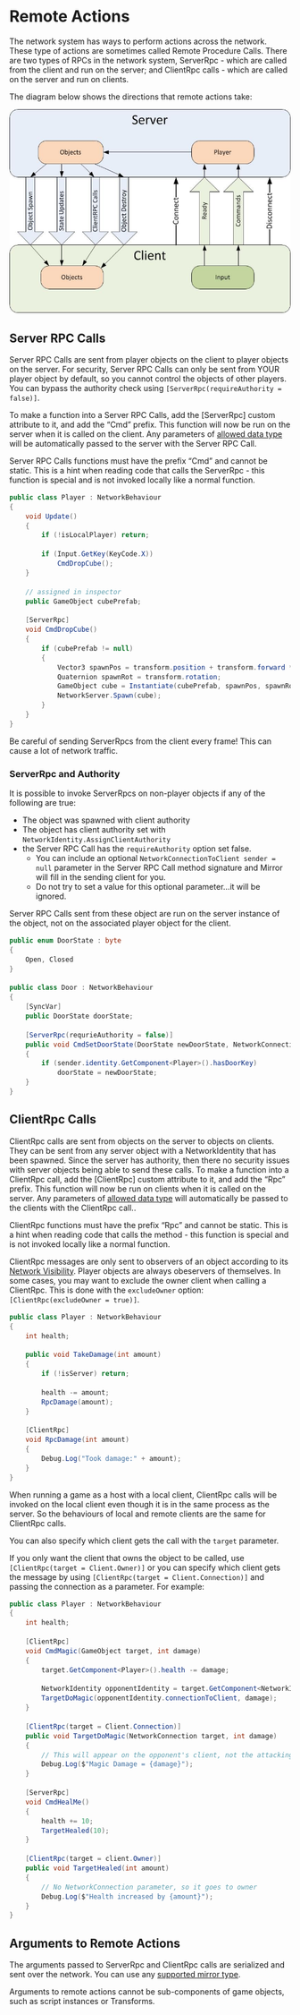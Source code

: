 # Remote Actions

The network system has ways to perform actions across the network. These type of actions are sometimes called Remote Procedure Calls. There are two types of RPCs in the network system, ServerRpc - which are called from the client and run on the server; and ClientRpc calls - which are called on the server and run on clients.

The diagram below shows the directions that remote actions take:

![Data Flow Graph](UNetDirections.jpg)

## Server RPC Calls

Server RPC Calls are sent from player objects on the client to player objects on the server. For security, Server RPC Calls can only be sent from YOUR player object by default, so you cannot control the objects of other players.  You can bypass the authority check using `[ServerRpc(requireAuthority = false)]`.

To make a function into a Server RPC Calls, add the [ServerRpc] custom attribute to it, and add the “Cmd” prefix. This function will now be run on the server when it is called on the client. Any parameters of [allowed data type](../DataTypes.md) will be automatically passed to the server with the Server RPC Call.

Server RPC Calls functions must have the prefix “Cmd” and cannot be static. This is a hint when reading code that calls the ServerRpc - this function is special and is not invoked locally like a normal function.

``` cs
public class Player : NetworkBehaviour
{
    void Update()
    {
        if (!isLocalPlayer) return;

        if (Input.GetKey(KeyCode.X))
            CmdDropCube();
    }

    // assigned in inspector
    public GameObject cubePrefab;

    [ServerRpc]
    void CmdDropCube()
    {
        if (cubePrefab != null)
        {
            Vector3 spawnPos = transform.position + transform.forward * 2;
            Quaternion spawnRot = transform.rotation;
            GameObject cube = Instantiate(cubePrefab, spawnPos, spawnRot);
            NetworkServer.Spawn(cube);
        }
    }
}
```

Be careful of sending ServerRpcs from the client every frame! This can cause a lot of network traffic.

### ServerRpc and Authority

It is possible to invoke ServerRpcs on non-player objects if any of the following are true:

- The object was spawned with client authority
- The object has client authority set with `NetworkIdentity.AssignClientAuthority`
- the Server RPC Call has the `requireAuthority` option set false.  
    - You can include an optional `NetworkConnectionToClient sender = null` parameter in the Server RPC Call method signature and Mirror will fill in the sending client for you.
    - Do not try to set a value for this optional parameter...it will be ignored.

Server RPC Calls sent from these object are run on the server instance of the object, not on the associated player object for the client.

```cs
public enum DoorState : byte
{
    Open, Closed
}

public class Door : NetworkBehaviour
{
    [SyncVar]
    public DoorState doorState;

    [ServerRpc(requrieAuthority = false)]
    public void CmdSetDoorState(DoorState newDoorState, NetworkConnectionToClient sender = null)
    {
        if (sender.identity.GetComponent<Player>().hasDoorKey)
            doorState = newDoorState;
    }
}
```

## ClientRpc Calls

ClientRpc calls are sent from objects on the server to objects on clients. They can be sent from any server object with a NetworkIdentity that has been spawned. Since the server has authority, then there no security issues with server objects being able to send these calls. To make a function into a ClientRpc call, add the [ClientRpc] custom attribute to it, and add the “Rpc” prefix. This function will now be run on clients when it is called on the server. Any parameters of [allowed data type](../DataTypes.md) will automatically be passed to the clients with the ClientRpc call..

ClientRpc functions must have the prefix “Rpc” and cannot be static. This is a hint when reading code that calls the method - this function is special and is not invoked locally like a normal function.

ClientRpc messages are only sent to observers of an object according to its [Network Visibility](../Visibility.md). Player objects are always obeservers of themselves. In some cases, you may want to exclude the owner client when calling a ClientRpc.  This is done with the `excludeOwner` option: `[ClientRpc(excludeOwner = true)]`.

``` cs
public class Player : NetworkBehaviour
{
    int health;

    public void TakeDamage(int amount)
    {
        if (!isServer) return;

        health -= amount;
        RpcDamage(amount);
    }

    [ClientRpc]
    void RpcDamage(int amount)
    {
        Debug.Log("Took damage:" + amount);
    }
}
```

When running a game as a host with a local client, ClientRpc calls will be invoked on the local client even though it is in the same process as the server. So the behaviours of local and remote clients are the same for ClientRpc calls.

You can also specify which client gets the call with the `target` parameter. 

If you only want the client that owns the object to be called,  use `[ClientRpc(target = Client.Owner)]` or you can specify which client gets the message by using `[ClientRpc(target = Client.Connection)]` and passing the connection as a parameter.  For example:

``` cs
public class Player : NetworkBehaviour
{
    int health;

    [ClientRpc]
    void CmdMagic(GameObject target, int damage)
    {
        target.GetComponent<Player>().health -= damage;

        NetworkIdentity opponentIdentity = target.GetComponent<NetworkIdentity>();
        TargetDoMagic(opponentIdentity.connectionToClient, damage);
    }

    [ClientRpc(target = Client.Connection)]
    public void TargetDoMagic(NetworkConnection target, int damage)
    {
        // This will appear on the opponent's client, not the attacking player's
        Debug.Log($"Magic Damage = {damage}");
    }

    [ServerRpc]
    void CmdHealMe()
    {
        health += 10;
        TargetHealed(10);
    }

    [ClientRpc(target = client.Owner)]
    public void TargetHealed(int amount)
    {
        // No NetworkConnection parameter, so it goes to owner
        Debug.Log($"Health increased by {amount}");
    }
}
```

## Arguments to Remote Actions

The arguments passed to ServerRpc and ClientRpc calls are serialized and sent over the network. You can use any [supported mirror type](../DataTypes.md).

Arguments to remote actions cannot be sub-components of game objects, such as script instances or Transforms.
